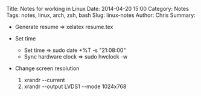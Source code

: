 Title: Notes for working in Linux
Date: 2014-04-20 15:00
Category: Notes
Tags: notes, linux, arch, zsh, bash
Slug: linux-notes
Author: Chris
Summary: 

- Generate resume => xelatex resume.tex

- Set time
    - Set time => sudo date +%T -s "21:08:00"
    - Sync hardware clock => sudo hwclock -w

- Change screen resolution
    1. xrandr --current
    1. xrandr --output LVDS1 --mode 1024x768
